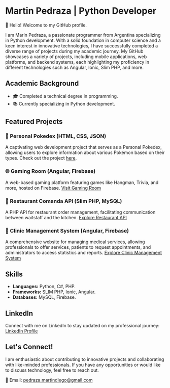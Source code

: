 # Martin Pedraza | Python Developer

👋 Hello! Welcome to my GitHub profile.

I am Marin Pedraza, a passionate programmer from Argentina specializing in Python development. With a solid foundation in computer science and a keen interest in innovative technologies, I have successfully completed a diverse range of projects during my academic journey. My GitHub showcases a variety of projects, including mobile applications, web platforms, and backend systems, each highlighting my proficiency in different technologies such as Angular, Ionic, Slim PHP, and more.

## Academic Background

- 🎓 Completed a technical degree in programming.
- 📚 Currently specializing in Python development.

## Featured Projects

### 🚀 Personal Pokedex (HTML, CSS, JSON)
A captivating web development project that serves as a Personal Pokedex, allowing users to explore information about various Pokémon based on their types. Check out the project [here](https://tame-pink-sheep-gear.cyclic.app/).

### 🌐 Gaming Room (Angular, Firebase)
A web-based gaming platform featuring games like Hangman, Trivia, and more, hosted on Firebase. [Visit Gaming Room](https://gameroom-97620.web.app/home)

### 🍔 Restaurant Comanda API (Slim PHP, MySQL)
A PHP API for restaurant order management, facilitating communication between waitstaff and the kitchen. [Explore Restaurant API]([link_to_restaurant_api](https://github.com/martin-pedraza/TechDiverse/tree/main/slim-php-mysql-deployment))

### 🏥 Clinic Management System (Angular, Firebase)
A comprehensive website for managing medical services, allowing professionals to offer services, patients to request appointments, and administrators to access statistics and reports. [Explore Clinic Management System](https://clinica-b48cb.web.app/)

## Skills

- **Languages:** Python, C#, PHP.
- **Frameworks:** SLIM PHP, Ionic, Angular.
- **Databases:** MySQL, Firebase.

## LinkedIn

Connect with me on LinkedIn to stay updated on my professional journey: [LinkedIn Profile](https://www.linkedin.com/in/pedraza-martindiego/)

## Let's Connect!

I am enthusiastic about contributing to innovative projects and collaborating with like-minded professionals. If you have any opportunities or would like to discuss technology, feel free to reach out.

📧 Email: pedraza.martindiego@gmail.com
<!--🌐 Portfolio: [Your Portfolio Website](your_portfolio_website)-->

